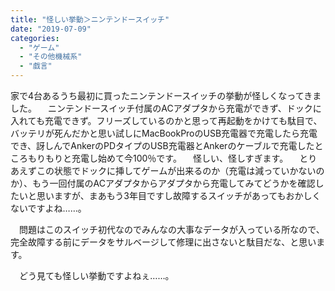 ```yaml
---
title: "怪しい挙動＞ニンテンドースイッチ"
date: "2019-07-09"
categories: 
  - "ゲーム"
  - "その他機械系"
  - "戯言"
---
```


家で4台あるうち最初に買ったニンテンドースイッチの挙動が怪しくなってきました。 　ニンテンドースイッチ付属のACアダプタから充電ができず、ドックに入れても充電できず。フリーズしているのかと思って再起動をかけても駄目で、バッテリが死んだかと思い試しにMacBookProのUSB充電器で充電したら充電でき、訝しんでAnkerのPDタイプのUSB充電器とAnkerのケーブルで充電したところもりもりと充電し始めて今100％です。 　怪しい、怪しすぎます。 　とりあえずこの状態でドックに挿してゲームが出来るのか（充電は減っていかないのか）、もう一回付属のACアダプタからアダプタから充電してみてどうかを確認したいと思いますが、まあもう3年目ですし故障するスイッチがあってもおかしくないですよね……。

　問題はこのスイッチ初代なのでみんなの大事なデータが入っている所なので、完全故障する前にデータをサルベージして修理に出さないと駄目だな、と思います。

　どう見ても怪しい挙動ですよねぇ……。
